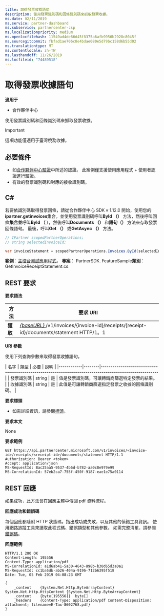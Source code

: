 ```yaml
---
title: 取得發票收據語句
description: 使用發票識別碼和回條識別碼來抓取發票收據。
ms.date: 02/11/2019
ms.service: partner-dashboard
ms.subservice: partnercenter-csp
ms.localizationpriority: medium
ms.openlocfilehash: 11549ad4de66d45f8375a6afb9956b2928c8045f
ms.sourcegitcommit: fbfad1ae706c8e4bdae080e5d79bc158d6b55d02
ms.translationtype: MT
ms.contentlocale: zh-TW
ms.lasthandoff: 11/26/2019
ms.locfileid: "74489518"
---
```

# <a name="get-invoice-receipt-statement"></a>取得發票收據語句

**適用于**

- 合作夥伴中心

使用發票識別碼和回條識別碼來抓取發票收據。 

> [!IMPORTANT]
> 這項功能僅適用于臺灣稅務收據。

## <a name="span-idprerequisitesspan-idprerequisitesspan-idprerequisitesprerequisites"></a><span id="Prerequisites"/><span id="prerequisites"/><span id="PREREQUISITES"/>必要條件

- 如[合作夥伴中心驗證](partner-center-authentication.md)中所述的認證。 此案例僅支援使用應用程式 + 使用者認證進行驗證。
- 有效的發票識別碼和對應的接收識別碼。

## <a name="span-idc_span-idc_c"></a><span id="C_"/><span id="c_"/>C#

若要依識別碼取得發票回條，請從合作夥伴中心 SDK v 1.12.0 開始，使用您的**ipartner.getinvoices**集合，並使用發票識別碼呼叫**ById （）** 方法，然後呼叫回條**集合並**呼叫**ById （** ），然後呼叫**Documents （）** 和**語句（）** 方法來存取發票回條語句。 最後，呼叫**Get （）** 或**GetAsync （）** 方法。

``` csharp
// IPartner scopedPartnerOperations;
// string selectedInvoiceId;

var invoiceStatement = scopedPartnerOperations.Invoices.ById(selectedInvoiceId).Receipts.ById(selectedReceipt).Documents.Statement.Get();
```

**範例**：[主控台測試應用程式](console-test-app.md)。 **專案**： PartnerSDK. FeatureSample**類別**： GetInvoiceReceiptStatement.cs 

## <a name="span-idrequestspan-idrequestspan-idrequestrest-request"></a><span id="Request"/><span id="request"/><span id="REQUEST"/>REST 要求

**要求語法**

| 方法  | 要求 URI                                                                                                            |
|---------|------------------------------------------------------------------------------------------------------------------------|
| **獲取** | [ *{baseURL}* ](partner-center-rest-urls.md)/v1/invoices/{invoice-id}/receipts/{receipt-id}/documents/statement HTTP/1。1 |

**URI 參數**

使用下列查詢參數來取得發票收據語句。

| 名字       | 類型   | 必要 | 說明                                                                                    |
|------------|--------|-----------------------------------------------------------------------------------------------------------|
| 發票識別碼 | string | 是      | 值是發票識別碼，可讓轉銷商篩選特定發票的結果。 |
| 收據識別碼 | string | 是      | 此值是可讓轉銷商篩選指定發票之收據的回條識別碼。 |
 
**要求標頭**

- 如需詳細資訊，請參閱[標頭](headers.md)。

**要求本文**

None

**要求範例**

```http
GET https://api.partnercenter.microsoft.com/v1/invoices/<invoice-id>/receipts/<receipt-id>/documents/statement HTTP/1.1
Authorization: Bearer <token>
Accept: application/json
MS-RequestId: 8ac25aa5-9537-4b6d-b782-aa0c8e979e99
MS-CorrelationId: 57eb2ca7-755f-450f-9187-eae1e75a0114
```

## <a name="span-idresponsespan-idresponsespan-idresponserest-response"></a><span id="Response"/><span id="response"/><span id="RESPONSE"/>REST 回應

如果成功，此方法會在回應主體中傳回 pdf 資料流程。

**回應成功和錯誤碼**

每個回應都隨附 HTTP 狀態碼，指出成功或失敗，以及其他的偵錯工具資訊。 使用網路追蹤工具來讀取此程式碼、錯誤類型和其他參數。 如需完整清單，請參閱[錯誤碼](error-codes.md)。

**回應範例**

```http
HTTP/1.1 200 OK
Content-Length: 195556
Content-Type: application/pdf
MS-CorrelationId: a1d6ab41-5a30-4643-898b-b30d65d3a0a1
MS-RequestId: cc1ba6db-ab26-404a-9196-712b6395f518
Date: Tue, 05 Feb 2019 04:08:23 GMT

{
    _content    {System.Net.Http.ByteArrayContent}  System.Net.Http.HttpContent {System.Net.Http.ByteArrayContent}
    _content    {byte[195556]}  byte[]
    _headers    {Content-Type: application/pdf Content-Disposition: attachment; filename=E-Tax-8602768.pdf}
}
```
